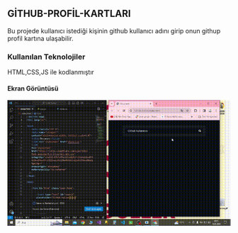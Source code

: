<h2> GİTHUB-PROFİL-KARTLARI </h2>


Bu projede kullanıcı istediği kişinin github kullanıcı adını girip onun githup profil kartına ulaşabilir.


<h3>Kullanılan Teknolojiler</h3>


HTML,CSS,JS ile kodlanmıştır


<h4> Ekran Görüntüsü</h4>


![](videoo.gif)